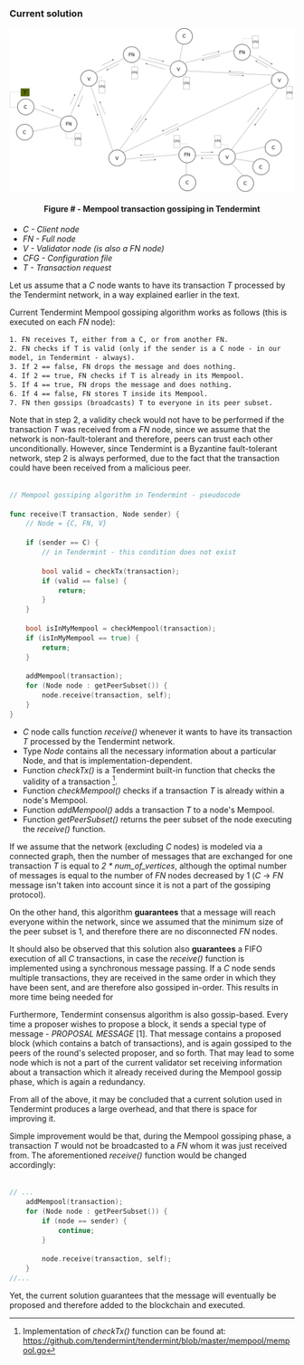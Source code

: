 ### Current solution

![](https://github.com/lukamiletic95/papers/blob/master/images/fig3.png)
<div align='center'> 
	<h4>Figure # - Mempool transaction gossiping in Tendermint</h4>
</div>

* *C - Client node*
* *FN - Full node*
* *V - Validator node (is also a *FN* node)*
* *CFG - Configuration file*
* *T - Transaction request*

Let us assume that a *C* node wants to have its transaction *T* processed by the Tendermint network, in a way explained earlier in the text.

Current Tendermint Mempool gossiping algorithm works as follows (this is executed on each *FN* node):

	1. FN receives T, either from a C, or from another FN.
	2. FN checks if T is valid (only if the sender is a C node - in our model, in Tendermint - always).
	3. If 2 == false, FN drops the message and does nothing.
	4. If 2 == true, FN checks if T is already in its Mempool.
	5. If 4 == true, FN drops the message and does nothing.
	6. If 4 == false, FN stores T inside its Mempool.
	7. FN then gossips (broadcasts) T to everyone in its peer subset.

Note that in step 2, a validity check would not have to be performed if the transaction *T* was received from a *FN* node, since we assume that the network is non-fault-tolerant and therefore, peers can trust each other unconditionally. However, since Tendermint is a Byzantine fault-tolerant network, step 2 is always performed, due to the fact that the transaction could have been received from a malicious peer.

```go

// Mempool gossiping algorithm in Tendermint - pseudocode

func receive(T transaction, Node sender) {
	// Node = {C, FN, V}

	if (sender == C) { 
		// in Tendermint - this condition does not exist
	
		bool valid = checkTx(transaction);
		if (valid == false) {
			return;
		}
	}

	bool isInMyMempool = checkMempool(transaction);
	if (isInMyMempool == true) {
		return;
	}
	
	addMempool(transaction);
	for (Node node : getPeerSubset()) {
		node.receive(transaction, self);
	}
}

```

* *C* node calls function *receive()* whenever it wants to have its transaction *T* processed by the Tendermint network. 
* Type *Node* contains all the necessary information about a particular Node, and that is implementation-dependent.
* Function *checkTx()* is a Tendermint built-in function that checks the validity of a transaction [^1].
* Function *checkMempool()* checks if a transaction *T* is already within a node's Mempool.
* Function *addMempool()* adds a transaction *T* to a node's Mempool.
* Function *getPeerSubset()* returns the peer subset of the node executing the *receive()* function.
	
If we assume that the network (excluding *C* nodes) is modeled via a connected graph, then the number of messages that are exchanged for one transaction *T* is equal to *2 * num_of_vertices*, although the optimal number of messages is equal to the number of *FN* nodes decreased by 1 (*C* → *FN* message isn't taken into account since it is not a part of the gossiping protocol).
	
On the other hand, this algorithm **guarantees** that a message will reach everyone within the network, since we assumed that the minimum size of the peer subset is 1, and therefore there are no disconnected *FN* nodes.

It should also be observed that this solution also **guarantees** a FIFO execution of all *C* transactions, in case the *receive()* function is implemented using a synchronous message passing. If a *C* node sends multiple transactions, they are received in the same order in which they have been sent, and are therefore also gossiped in-order. This results in more time being needed for 

Furthermore, Tendermint consensus algorithm is also gossip-based. Every time a proposer wishes to propose a block, it sends a special type of message - *PROPOSAL MESSAGE* [1]. That message contains a proposed block (which contains a batch of transactions), and is again gossiped to the peers of the round's selected proposer, and so forth. That may lead to some node which is not a part of the current validator set receiving information about a transaction which it already received during the Mempool gossip phase, which is again a redundancy.

From all of the above, it may be concluded that a current solution used in Tendermint produces a large overhead, and that there is space for improving it.

Simple improvement would be that, during the Mempool gossiping phase, a transaction *T* would not be broadcasted to a *FN* whom it was just received from. The aforementioned *receive()* function would be changed accordingly:

```go

// ...
	addMempool(transaction);
	for (Node node : getPeerSubset()) {
		if (node == sender) {
			continue;
		}
		
		node.receive(transaction, self);
	}
//...

```

Yet, the current solution guarantees that the message will eventually be proposed and therefore added to the blockchain and executed.

[^1]: Implementation of *checkTx()* function can be found at: <https://github.com/tendermint/tendermint/blob/master/mempool/mempool.go>



<!--stackedit_data:
eyJoaXN0b3J5IjpbLTExNjQzNzMyODIsNTcxOTc4Mjk5LDIwND
M2NTA1OTYsLTEyMjQ4MzA5ODEsMTA3NTE0NTg0MiwxMzg4MjAx
MDksMTA5MTM5ODM3MSwxNzM2ODM0OTUzLC0xNDI1MDk1NDY5LD
EzNDIwMjU5MjUsMTU0NTM4MTkzN119
-->